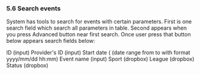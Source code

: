 ### 5.6 Search events

System has tools to search for events with certain parameters.
First is one search field which search all parameters in table.
Second appears when you press Advanced button near first search. Once user press that button below appears search fields below:

ID (input)
Provider's ID (input)
Start date ( (date range from to  with format yyyy/mm/dd hh:mm)
Event name (input)
Sport (dropbox)
League (dropbox)
Status (dropbox)

